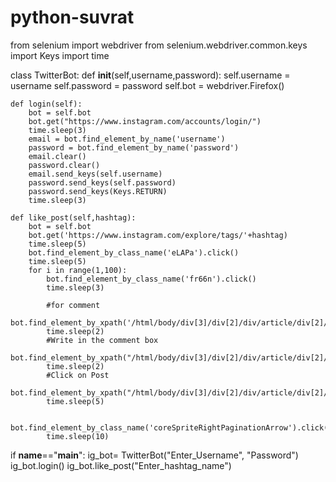 # python-suvrat
from selenium import webdriver
from selenium.webdriver.common.keys import Keys
import time

class TwitterBot:
    def __init__(self,username,password):
        self.username = username
        self.password = password
        self.bot = webdriver.Firefox()
         
    def login(self):
        bot = self.bot
        bot.get("https://www.instagram.com/accounts/login/")
        time.sleep(3)
        email = bot.find_element_by_name('username')
        password = bot.find_element_by_name('password')
        email.clear()
        password.clear()
        email.send_keys(self.username)
        password.send_keys(self.password)
        password.send_keys(Keys.RETURN)
        time.sleep(3)
  
    def like_post(self,hashtag):
        bot = self.bot
        bot.get('https://www.instagram.com/explore/tags/'+hashtag)
        time.sleep(5)
        bot.find_element_by_class_name('eLAPa').click()
        time.sleep(5)                                  
        for i in range(1,100):
            bot.find_element_by_class_name('fr66n').click()
            time.sleep(3)
            
            #for comment
            bot.find_element_by_xpath('/html/body/div[3]/div[2]/div/article/div[2]/section[1]/span[2]/button/span').click()
            time.sleep(2)
            #Write in the comment box
            bot.find_element_by_xpath("/html/body/div[3]/div[2]/div/article/div[2]/section[3]/div/form/textarea").send_keys("Nice")
            time.sleep(2)
            #Click on Post
            bot.find_element_by_xpath("/html/body/div[3]/div[2]/div/article/div[2]/section[3]/div/form/button").click()
            time.sleep(5)
            
            bot.find_element_by_class_name('coreSpriteRightPaginationArrow').click()
            time.sleep(10)
            
if __name__=="__main__":
    ig_bot= TwitterBot("Enter_Username", "Password")
    ig_bot.login()
    ig_bot.like_post("Enter_hashtag_name")
